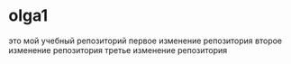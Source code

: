 # olga1
это мой учебный репозиторий
первое изменение репозитория
второе изменение репозитория
третье изменение репозитория
